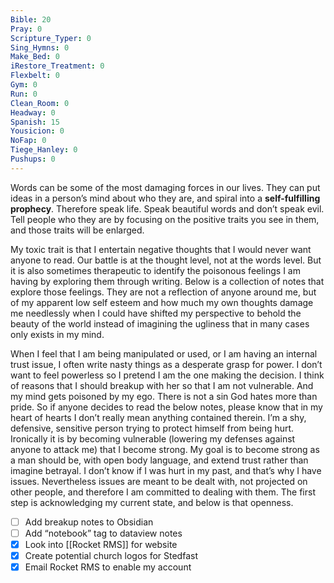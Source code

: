 ```yaml
---
Bible: 20
Pray: 0
Scripture_Typer: 0
Sing_Hymns: 0
Make_Bed: 0
iRestore_Treatment: 0
Flexbelt: 0
Gym: 0
Run: 0
Clean_Room: 0
Headway: 0
Spanish: 15
Yousicion: 0
NoFap: 0
Tiege_Hanley: 0
Pushups: 0
---
```


Words can be some of the most damaging forces in our lives. They can put ideas in a person’s mind about who they are, and spiral into a **self-fulfilling prophecy**. Therefore speak life. Speak beautiful words and don’t speak evil. Tell people who they are by focusing on the positive traits you see in them, and those traits will be enlarged.

My toxic trait is that I entertain negative thoughts that I would never want anyone to read. Our battle is at the thought level, not at the words level. But it is also sometimes therapeutic to identify the poisonous feelings I am having by exploring them through writing. Below is a collection of notes that explore those feelings. They are not a reflection of anyone around me, but of my apparent low self esteem and how much my own thoughts damage me needlessly when I could have shifted my perspective to behold the beauty of the world instead of imagining the ugliness that in many cases only exists in my mind.

When I feel that I am being manipulated or used, or I am having an internal trust issue, I often write nasty things as a desperate grasp for power. I don’t want to feel powerless so I pretend I am the one making the decision. I think of reasons that I should breakup with her so that I am not vulnerable. And my mind gets poisoned by my ego. There is not a sin God hates more than pride. So if anyone decides to read the below notes, please know that in my heart of hearts I don’t really mean anything contained therein. I’m a shy, defensive, sensitive person trying to protect himself from being hurt. Ironically it is by becoming vulnerable (lowering my defenses against anyone to attack me) that I become strong. My goal is to become strong as a man should be, with open body language, and extend trust rather than imagine betrayal. I don’t know if I was hurt in my past, and that’s why I have issues. Nevertheless issues are meant to be dealt with, not projected on other people, and therefore I am committed to dealing with them. The first step is acknowledging my current state, and below is that openness.

- [ ] Add breakup notes to Obsidian
- [ ] Add “notebook” tag to dataview notes
- [x] Look into [[Rocket RMS]] for website
- [x] Create potential church logos for Stedfast
- [x] Email Rocket RMS to enable my account